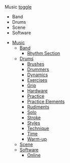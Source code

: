 <div>
  <a>Music</a>
  <a href="#music" data-toggle="collapse" aria-expanded="true">toggle</a>
</div>
<ul id="music">
  <li>Band</li>
  <li>Drums</li>
  <li>Scene</li>
  <li>Software</li>
</ul>
<!-- use collapsed class to collapse a list -->

* [Music](/)
  * [Band](/band/band)
    * [Rhythm Section](/band/rhythm-section)
  * [Drums](/drums/)
    * [Brushes](/drums/brushes)
    * [Drummers](/drums/drummers)
    * [Dynamics](/drums/dynamics)
    * [Exercises](/drums/exercises)
    * [Grip](/drums/grip)
    * [Hardware](/drums/hardware)
    * [Practice](/drums/practice)
    * [Practice Elements](/drums/practice-elements)
    * [Rudiments](/drums/rudiments)
    * [Solo](/drums/solo)
    * [Stroke](/drums/stroke)
    * [Styles](/drums/styles)
    * [Technique](/drums/technique)
    * [Time](/drums/time)
    * [Warm-up](/drums/warmup)
  * [Scene](/scene)
  * [Software](/software/)
    * [Online](/software/online_services)
